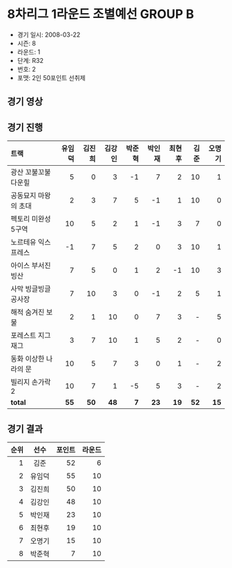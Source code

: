 # 8차리그 1라운드 조별예선 GROUP B

- 경기 일시: 2008-03-22
- 시즌: 8
- 라운드: 1
- 단계: R32
- 번호: 2
- 포맷: 2인 50포인트 선취제





## 경기 영상
## 경기 진행

| 트랙 | 유임덕 | 김진희 | 김강인 | 박준혁 | 박인재 | 최현후 | 김준 | 오명기 |
|:---|---:|---:|---:|---:|---:|---:|---:|---:|
| 광산 꼬불꼬불 다운힐 | 5 | 0 | 3 | -1 | 7 | 2 | 10 | 1 |
| 공동묘지 마왕의 초대 | 2 | 3 | 7 | 5 | -1 | 1 | 10 | 0 |
| 펙토리 미완성 5구역 | 10 | 5 | 2 | 1 | -1 | 3 | 7 | 0 |
| 노르테유 익스프레스 | -1 | 7 | 5 | 2 | 0 | 3 | 10 | 1 |
| 아이스 부서진 빙산 | 7 | 5 | 0 | 1 | 2 | -1 | 10 | 3 |
| 사막 빙글빙글 공사장 | 7 | 10 | 3 | 0 | -1 | 2 | 5 | 1 |
| 해적 숨겨진 보물 | 2 | 1 | 10 | 0 | 7 | 3 | - | 5 |
| 포레스트 지그재그 | 3 | 7 | 10 | 1 | 5 | 2 | - | 0 |
| 동화 이상한 나라의 문 | 10 | 5 | 7 | 3 | 0 | 1 | - | 2 |
| 빌리지 손가락 2 | 10 | 7 | 1 | -5 | 5 | 3 | - | 2 |
| __total__ | __55__ | __50__ | __48__ | __7__ | __23__ | __19__ | __52__ | __15__ |




## 경기 결과

| 순위 | 선수 | 포인트 | 라운드 |
|---:|:---:|---:|---:|
| 1 | 김준 | 52 | 6 |
| 2 | 유임덕 | 55 | 10 |
| 3 | 김진희 | 50 | 10 |
| 4 | 김강인 | 48 | 10 |
| 5 | 박인재 | 23 | 10 |
| 6 | 최현후 | 19 | 10 |
| 7 | 오명기 | 15 | 10 |
| 8 | 박준혁 | 7 | 10 |

